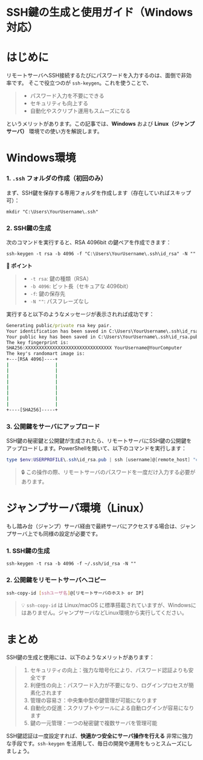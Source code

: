 # SSH鍵の生成と使用ガイド（Windows対応）

# はじめに

リモートサーバへSSH接続するたびにパスワードを入力するのは、面倒で非効率です。
そこで役立つのが `ssh-keygen`。これを使うことで、

>* パスワード入力を不要にできる
>* セキュリティも向上する
>* 自動化やスクリプト運用もスムーズになる

というメリットがあります。この記事では、**Windows** および **Linux（ジャンプサーバ）** 環境での使い方を解説します。

# Windows環境

### 1. `.ssh` フォルダの作成（初回のみ）

まず、SSH鍵を保存する専用フォルダを作成します（存在していればスキップ可）：

```batch
mkdir "C:\Users\YourUsername\.ssh"
```

### 2. SSH鍵の生成

次のコマンドを実行すると、RSA 4096bit の鍵ペアを作成できます：

```batch
ssh-keygen -t rsa -b 4096 -f "C:\Users\YourUsername\.ssh\id_rsa" -N ""
```

**📌 ポイント**

>* `-t rsa`: 鍵の種類（RSA）
>* `-b 4096`: ビット長（セキュアな 4096bit）
>* `-f`: 鍵の保存先
>* `-N ""`: パスフレーズなし

実行すると以下のようなメッセージが表示されれば成功です：

```cmd
Generating public/private rsa key pair.
Your identification has been saved in C:\Users\YourUsername\.ssh\id_rsa
Your public key has been saved in C:\Users\YourUsername\.ssh\id_rsa.pub
The key fingerprint is:
SHA256:XXXXXXXXXXXXXXXXXXXXXXXXXXXXXXXX YourUsername@YourComputer
The key's randomart image is:
+---[RSA 4096]----+
|                 |
|                 |
|                 |
|                 |
|                 |
|                 |
|                 |
|                 |
+----[SHA256]-----+
```

### 3. 公開鍵をサーバにアップロード

SSH鍵の秘密鍵と公開鍵が生成されたら、リモートサーバにSSH鍵の公開鍵をアップロードします。PowerShellを開いて、以下のコマンドを実行します：

```powershell
type $env:USERPROFILE\.ssh\id_rsa.pub | ssh [username]@[remote_host] "cat >> .ssh/authorized_keys"
```

>🔒 この操作の際、リモートサーバのパスワードを一度だけ入力する必要があります。

# ジャンプサーバ環境（Linux）

もし踏み台（ジャンプ）サーバ経由で最終サーバにアクセスする場合は、ジャンプサーバ上でも同様の設定が必要です。

### 1. SSH鍵の生成

```
ssh-keygen -t rsa -b 4096 -f ~/.ssh/id_rsa -N ""
```

### 2. 公開鍵をリモートサーバへコピー

```bash
ssh-copy-id [sshユーザ名]@[リモートサーバのホスト or IP]
```

>💡 `ssh-copy-id` は Linux/macOS に標準搭載されていますが、Windowsにはありません。ジャンプサーバなどLinux環境から実行してください。


# まとめ
SSH鍵の生成と使用には、以下のようなメリットがあります：
>1. セキュリティの向上：強力な暗号化により、パスワード認証よりも安全です
>2. 利便性の向上：パスワード入力が不要になり、ログインプロセスが簡素化されます
>3. 管理の容易さ：中央集中型の鍵管理が可能になります
>4. 自動化の促進：スクリプトやツールによる自動ログインが容易になります
>5. 鍵の一元管理：一つの秘密鍵で複数サーバを管理可能

SSH鍵認証は一度設定すれば、**快適かつ安全にサーバ操作を行える** 非常に強力な手段です。`ssh-keygen` を活用して、毎日の開発や運用をもっとスムーズにしましょう。